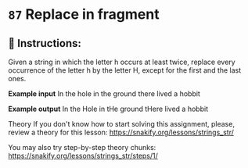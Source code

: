  # `87` Replace in fragment

## 📝 Instructions:

Given a string in which the letter h occurs at least twice, replace every occurrence of the letter h by the letter H, except for the first and the last ones.

**Example input**
In the hole in the ground there lived a hobbit

**Example output**
In the Hole in tHe ground tHere lived a hobbit

Theory
If you don't know how to start solving this assignment, please, review a theory for this lesson:
https://snakify.org/lessons/strings_str/   

You may also try step-by-step theory chunks:
https://snakify.org/lessons/strings_str/steps/1/